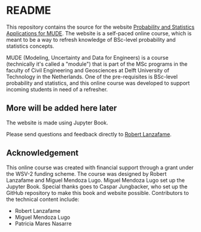 # README

This repository contains the source for the website [Probability and Statistics Applications for MUDE](https://tudelft-citg.github.io/learn-probability/). The website is a self-paced online course, which is meant to be a way to refresh knowledge of BSc-level probability and statistics concepts.

MUDE (Modeling, Uncertainty and Data for Engineers) is a course (technically it's called a "module") that is part of the MSc programs in the faculty of Civil Engineering and Geosciences at Delft University of Technology in the Netherlands. One of the pre-requisites is BSc-level probability and statistics, and this online course was developed to support incoming students in need of a refresher.

## More will be added here later

The website is made using Jupyter Book.

Please send questions and feedback directly to [Robert Lanzafame](https://www.tudelft.nl/staff/r.c.lanzafame/?cHash=e5e7c74400d3d0181a6e635077a912d4).

## Acknowledgement

This online course was created with financial support through a grant under the WSV-2 funding scheme. The course was designed by Robert Lanzafame and Miguel Mendoza Lugo. Miguel Mendoza Lugo set up the Jupyter Book. Special thanks goes to Caspar Jungbacker, who set up the GitHub repository to make this book and website possible. Contributors to the technical content include:
- Robert Lanzafame
- Miguel Mendoza Lugo
- Patricia Mares Nasarre